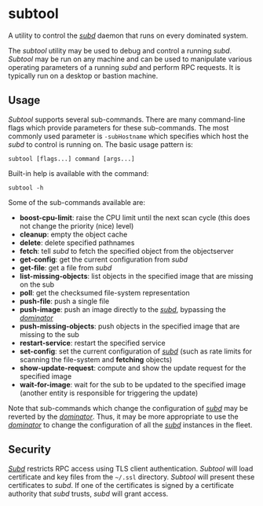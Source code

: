 # subtool
A utility to control the *[subd](../subd/README.md)* daemon that runs on every
dominated system.

The *subtool* utility may be used to debug and control a running *subd*.
*Subtool* may be run on any machine and can be used to manipulate various
operating parameters of a running *subd* and perform RPC requests. It is
typically run on a desktop or bastion machine.

## Usage
*Subtool* supports several sub-commands. There are many command-line flags which
provide parameters for these sub-commands. The most commonly used parameter is
`-subHostname` which specifies which host the *subd* to control is running on.
The basic usage pattern is:

```
subtool [flags...] command [args...]
```

Built-in help is available with the command:

```
subtool -h
```

Some of the sub-commands available are:

- **boost-cpu-limit**: raise the CPU limit until the next scan cycle (this does
                       not change the priority (nice) level)
- **cleanup**: empty the object cache
- **delete**: delete specified pathnames
- **fetch**: tell *subd* to fetch the specified object from the objectserver
- **get-config**: get the current configuration from *subd*
- **get-file**: get a file from *subd*
- **list-missing-objects**: list objects in the specified image that are missing
                            on the sub
- **poll**: get the checksumed file-system representation
- **push-file**: push a single file
- **push-image**: push an image directly to the *[subd](../subd/README.md)*,
                  bypassing the *[dominator](../dominator/README.md)*
- **push-missing-objects**: push objects in the specified image that are missing
                            to the sub
- **restart-service**: restart the specified service
- **set-config**: set the current configuration of *[subd](../subd/README.md)*
                  (such as rate limits for scanning the file-system and
                  **fetching** objects)
- **show-update-request**: compute and show the update request for the
                           specified image
- **wait-for-image**: wait for the sub to be updated to the specified image
                      (another entity is responsible for triggering the update)

Note that sub-commands which change the configuration of
*[subd](../subd/README.md)* may be reverted by the
*[dominator](../dominator/README.md)*. Thus, it may be more appropriate to use
the *[dominator](../dominator/README.md)* to change the configuration of all the
*[subd](../subd/README.md)* instances in the fleet.

## Security
*[Subd](../subd/README.md)* restricts RPC access using TLS client
authentication. *Subtool* will load certificate and key files from the
`~/.ssl` directory. *Subtool* will present these certificates to *subd*. If one
of the certificates is signed by a certificate authority that *subd* trusts,
*subd* will grant access.
